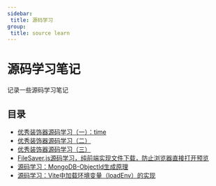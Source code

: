 ```yaml
---
sidebar:
 title: 源码学习
group:
 title: source learn
---
```

# 源码学习笔记
记录一些源码学习笔记

## 目录
* [优秀装饰器源码学习（一）：time](./core-decorators-1.md)
* [优秀装饰器源码学习（二）](./core-decorators-2.md)
* [优秀装饰器源码学习（三）](./core-decorators-3.md)
* [FileSaver.js源码学习，纯前端实现文件下载，防止浏览器直接打开预览](./file-saver-source.md)
* [源码学习：MongoDB-ObjectId生成原理](./objectId.md)
* [源码学习：Vite中加载环境变量（loadEnv）的实现](./vite-loadEnv.md)

<tongji/>